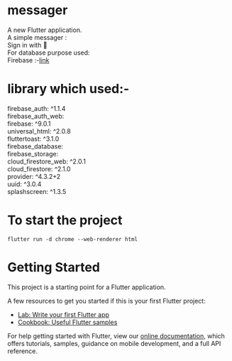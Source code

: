 # messager

A new Flutter application.</br>
A simple messager :</br>
    Sign in with 📧</br>
For database purpose used:</br>
     Firebase :-[link](https://www.bing.com/images/search?view=detailV2&ccid=QvJHAjIr&id=E24E9263FF25F1AC1B0A0C2887D0692111ED9680&thid=OIP.QvJHAjIrrxROZa2Gb8kqxgHaHa&mediaurl=https%3a%2f%2fimg2.thaipng.com%2f20180417%2fpse%2fkisspng-firebase-cloud-messaging-computer-icons-google-clo-github-5ad5d3ce239cb6.8525231615239628301459.jpg&exph=900&expw=900&q=firebase+icon&simid=608012982324506093&ck=6989C5B9099F3E90BE20E8BFD82AAB82&selectedIndex=1&FORM=IRPRST&ajaxhist=0&ajaxserp=0)
    
<h1>library which used:-</h1>
firebase_auth: ^1.1.4</br>
  firebase_auth_web:</br>
  firebase: ^9.0.1</br>
  universal_html: ^2.0.8</br>
  fluttertoast: ^3.1.0</br>
  firebase_database:</br>
  firebase_storage:</br>
  cloud_firestore_web: ^2.0.1</br>
  cloud_firestore: ^2.1.0</br>
  provider: ^4.3.2+2</br>
  uuid: ^3.0.4</br>
  splashscreen: ^1.3.5</br>
<h1>To start the project</h1> 
<code>flutter run -d chrome --web-renderer html</code>


<h1>Getting Started</h1>

This project is a starting point for a Flutter application.

A few resources to get you started if this is your first Flutter project:

- [Lab: Write your first Flutter app](https://flutter.dev/docs/get-started/codelab)
- [Cookbook: Useful Flutter samples](https://flutter.dev/docs/cookbook)

For help getting started with Flutter, view our
[online documentation](https://flutter.dev/docs), which offers tutorials,
samples, guidance on mobile development, and a full API reference.
